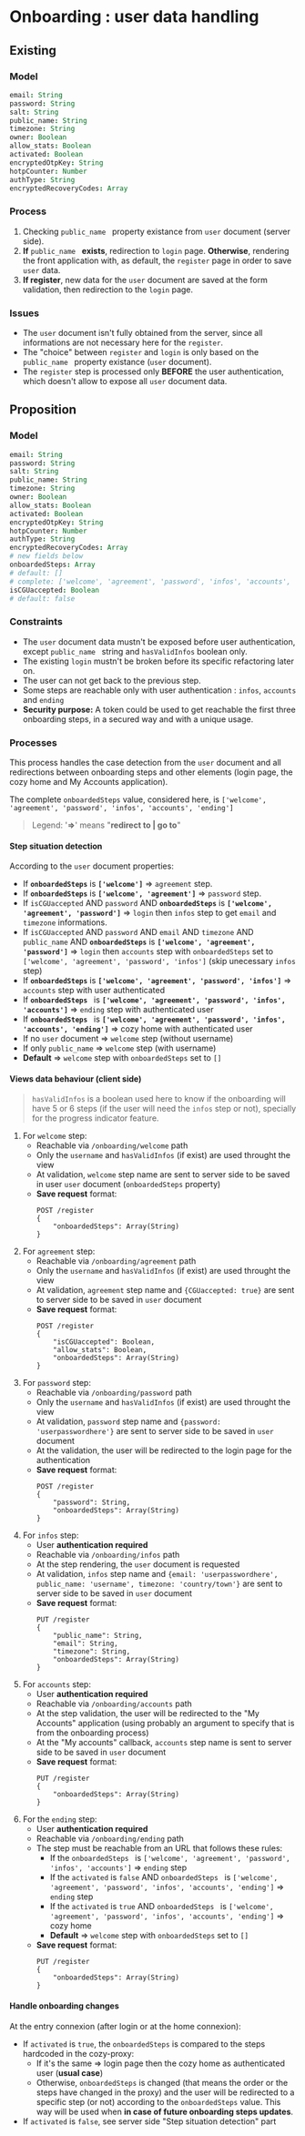 # Onboarding : user data handling

## Existing

### Model

```coffee
email: String
password: String
salt: String
public_name: String
timezone: String
owner: Boolean
allow_stats: Boolean
activated: Boolean
encryptedOtpKey: String
hotpCounter: Number
authType: String
encryptedRecoveryCodes: Array
```

### Process

1. Checking ```public_name ``` property existance from ```user``` document (server side).
2. __If__ ```public_name ``` __exists__, redirection to ```login``` page. __Otherwise__, rendering the front application with, as default, the ```register``` page in order to save ```user``` data.
3. __If register__, new data for the ```user``` document are saved at the form validation, then redirection to the ```login``` page.

### Issues

* The ```user``` document isn't fully obtained from the server, since all informations are not necessary here for the ```register```.
* The "choice" between ```register``` and ```login``` is only based on the ```public_name ``` property existance (```user``` document).
* The ```register``` step is processed only __BEFORE__ the user authentication, which doesn't allow to expose all ```user``` document data.

## Proposition

### Model

```coffee
email: String
password: String
salt: String
public_name: String
timezone: String
owner: Boolean
allow_stats: Boolean
activated: Boolean
encryptedOtpKey: String
hotpCounter: Number
authType: String
encryptedRecoveryCodes: Array
# new fields below
onboardedSteps: Array
# default: []
# complete: ['welcome', 'agreement', 'password', 'infos', 'accounts', 'ending']
isCGUaccepted: Boolean
# default: false
```

### Constraints

* The ```user``` document data mustn't be exposed before user authentication, except ```public_name ``` string and ```hasValidInfos``` boolean only.
* The existing ```login``` mustn't be broken before its specific refactoring later on.
* The user can not get back to the previous step.
* Some steps are reachable only with user authentication : ```infos```, ```accounts``` and ```ending```
* __Security purpose:__ A token could be used to get reachable the first three onboarding steps, in a secured way and with a unique usage.

### Processes

This process handles the case detection from the ```user``` document and all redirections between onboarding steps and other elements (login page, the cozy home and My Accounts application).

The complete ```onboardedSteps``` value, considered here, is ```['welcome', 'agreement', 'password', 'infos', 'accounts', 'ending']```

> Legend:
> '__=>__' means "__redirect to | go to__"

#### Step situation detection

According to the ```user``` document properties:

* If __```onboardedSteps```__ is __```['welcome']```__ => ```agreement``` step.
* If __```onboardedSteps```__ is __```['welcome', 'agreement']```__ => ```password``` step.
* If ```isCGUaccepted``` AND ```password``` AND __```onboardedSteps```__ is __```['welcome', 'agreement', 'password']```__ => ```login``` then ```infos``` step to get ```email``` and ```timezone``` informations.
* If ```isCGUaccepted``` AND ```password``` AND ```email``` AND ```timezone``` AND ```public_name``` AND __```onboardedSteps```__ is __```['welcome', 'agreement', 'password']```__ => ```login``` then ```accounts``` step with ```onboardedSteps``` set to ```['welcome', 'agreement', 'password', 'infos']``` (skip unecessary ```infos``` step)
* If __```onboardedSteps```__ is __```['welcome', 'agreement', 'password', 'infos']```__ => ```accounts``` step with user authenticated
* If __```onboardedSteps ```__ is __```['welcome', 'agreement', 'password', 'infos', 'accounts']```__ => ```ending``` step with authenticated user
* If __```onboardedSteps ```__ is __```['welcome', 'agreement', 'password', 'infos', 'accounts', 'ending']```__ => cozy home with authenticated user
* If no ```user``` document => ```welcome``` step (without username)
* If only ```public_name``` => ```welcome``` step (with username)
* __Default__ => ```welcome``` step with ```onboardedSteps``` set to ```[]```

#### Views data behaviour (client side)

> ```hasValidInfos``` is a boolean used here to know if the onboarding will have 5 or 6 steps (if the user will need the ```infos``` step or not), specially for the progress indicator feature.

1. For ```welcome``` step:
    * Reachable via ```/onboarding/welcome``` path
    * Only the ```username``` and ```hasValidInfos``` (if exist) are used throught the view
    * At validation, ```welcome``` step name are sent to server side to be saved in user ```user``` document (```onboardedSteps``` property)
    * __Save request__ format:
        ```
        POST /register
        {
            "onboardedSteps": Array(String)
        }
        ```
2. For ```agreement``` step:
    * Reachable via ```/onboarding/agreement``` path
    * Only the ```username``` and ```hasValidInfos``` (if exist) are used throught the view
    * At validation, ```agreement``` step name and ```{CGUaccepted: true}``` are sent to server side to be saved in ```user``` document
    * __Save request__ format:
        ```
        POST /register
        {
            "isCGUaccepted": Boolean,
            "allow_stats": Boolean,
            "onboardedSteps": Array(String)
        }
        ```
3. For ```password``` step:
    * Reachable via ```/onboarding/password``` path
    * Only the ```username``` and ```hasValidInfos``` (if exist) are used throught the view
    * At validation, ```password``` step name and ```{password: 'userpasswordhere'}``` are sent to server side to be saved in ```user``` document
    * At the validation, the user will be redirected to the login page for the authentication
    * __Save request__ format:
        ```
        POST /register
        {
            "password": String,
            "onboardedSteps": Array(String)
        }
        ```
4. For ```infos``` step:
    * User __authentication required__
    * Reachable via ```/onboarding/infos``` path
    * At the step rendering, the ```user``` document is requested
    * At validation, ```infos``` step name and ```{email: 'userpasswordhere', public_name: 'username', timezone: 'country/town'}``` are sent to server side to be saved in ```user``` document
    * __Save request__ format:
        ```
        PUT /register
        {
            "public_name": String,
            "email": String,
            "timezone": String,
            "onboardedSteps": Array(String)
        }
        ```
5. For ```accounts``` step:
    * User __authentication required__
    * Reachable via ```/onboarding/accounts``` path
    * At the step validation, the user will be redirected to the "My Accounts" application (using probably an argument to specify that is from the onboarding process)
    * At the "My accounts" callback, ```accounts``` step name is sent to server side to be saved in ```user``` document
    * __Save request__ format:
        ```
        PUT /register
        {
            "onboardedSteps": Array(String)
        }
        ```
6. For the ```ending``` step:
    * User __authentication required__
    * Reachable via ```/onboarding/ending``` path
    * The step must be reachable from an URL that follows these rules:
        * If the ```onboardedSteps ``` is ```['welcome', 'agreement', 'password', 'infos', 'accounts']``` => ```ending``` step
        * If the ```activated``` is ```false``` AND ```onboardedSteps ``` is ```['welcome', 'agreement', 'password', 'infos', 'accounts', 'ending']``` => ```ending``` step
        * If the ```activated``` is ```true``` AND ```onboardedSteps ``` is ```['welcome', 'agreement', 'password', 'infos', 'accounts', 'ending']``` => cozy home
        * __Default__ => ```welcome``` step with ```onboardedSteps``` set to ```[]```
    * __Save request__ format:
        ```
        PUT /register
        {
            "onboardedSteps": Array(String)
        }
        ```

#### Handle onboarding changes

At the entry connexion (after login or at the home connexion):

* If ```activated``` is ```true```, the ```onboardedSteps``` is compared to the steps hardcoded in the cozy-proxy:
    * If it's the same => login page then the cozy home as authenticated user (__usual case__)
    * Otherwise, ```onboardedSteps``` is changed (that means the order or the steps have changed in the proxy) and the user will be redirected to a specific step (or not) according to the ```onboardedSteps``` value. This way will be used when __in case of future onboarding steps updates__.
* If ```activated``` is ```false```, see server side "Step situation detection" part
